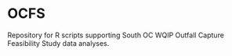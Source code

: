 # OCFS
Repository for R scripts supporting South OC WQIP Outfall Capture Feasibility Study data analyses.
